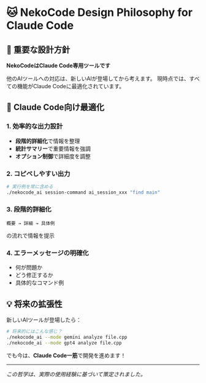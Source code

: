 # 🐱 NekoCode Design Philosophy for Claude Code

## 📌 重要な設計方針

**NekoCodeはClaude Code専用ツールです**

他のAIツールへの対応は、新しいAIが登場してから考えます。
現時点では、すべての機能がClaude Codeに最適化されています。

## 🎯 Claude Code向け最適化

### 1. 効率的な出力設計
- **段階的詳細化**で情報を整理
- **統計サマリー**で重要情報を強調
- **オプション制御**で詳細度を調整

### 2. コピペしやすい出力
```bash
# 実行例を常に含める
./nekocode_ai session-command ai_session_xxx "find main"
```

### 3. 段階的詳細化
```
概要 → 詳細 → 具体例
```
の流れで情報を提示

### 4. エラーメッセージの明確化
- 何が問題か
- どう修正するか
- 具体的なコマンド例

## 💡 将来の拡張性

新しいAIツールが登場したら：
```bash
# 将来的にはこんな感じ？
./nekocode_ai --mode gemini analyze file.cpp
./nekocode_ai --mode gpt4 analyze file.cpp
```

でも今は、**Claude Code一筋**で開発を進めます！

---
*この哲学は、実際の使用経験に基づいて策定されました。*